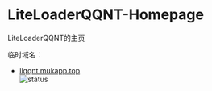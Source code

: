 # LiteLoaderQQNT-Homepage

LiteLoaderQQNT的主页

临时域名：
- <a href="https://llqqnt.mukapp.top/" target="_blank"> llqqnt.mukapp.top </a> <br> <img src="https://status.mukapp.top/api/badge/9/status?style=for-the-badge" alt="status" />
